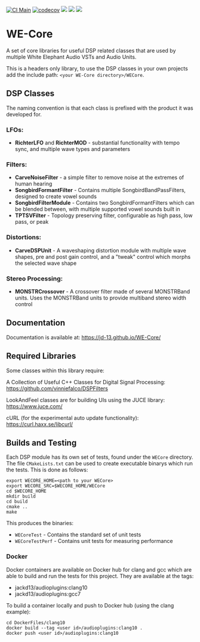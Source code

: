 [![CI Main](https://github.com/jd-13/WE-Core/workflows/CI%20Main/badge.svg)](https://github.com/jd-13/WE-Core/actions?query=workflow%3A%22CI+Main%22)
[![codecov](https://codecov.io/gh/jd-13/WE-Core/branch/master/graph/badge.svg)](https://codecov.io/gh/jd-13/WE-Core)
[![](https://img.shields.io/badge/Docs-Over_here!-blueviolet)](https://jd-13.github.io/WE-Core/)
![](https://img.shields.io/badge/C%2B%2B-17-informational)
![](https://img.shields.io/badge/license-GPLv3-informational)

# WE-Core
A set of core libraries for useful DSP related classes that are used by multiple White Elephant
Audio VSTs and Audio Units.  

This is a headers only library, to use the DSP classes in your own projects add the include path:
`<your WE-Core directory>/WECore`.  

## DSP Classes
The naming convention is that each class is prefixed with the product it was developed for.  

### LFOs:  
* __RichterLFO__ and __RichterMOD__ - substantial functionality with tempo sync, and multiple wave types and
parameters  

### Filters:  
* __CarveNoiseFilter__ - a simple filter to remove noise at the extremes of human hearing  
* __SongbirdFormantFilter__ - Contains multiple SongbirdBandPassFilters, designed to create vowel sounds  
* __SongbirdFilterModule__ - Contains two SongbirdFormantFilters which can be blended between, with
multiple supported vowel sounds built in  
* __TPTSVFilter__ - Topology preserving filter, configurable as high pass, low pass, or peak  

### Distortions:  
* __CarveDSPUnit__ - A waveshaping distortion module with multiple wave shapes, pre and post gain control,
and a "tweak" control which morphs the selected wave shape  

### Stereo Processing:  
* __MONSTRCrossover__ - A crossover filter made of several MONSTRBand units. Uses the MONSTRBand units to
provide multiband stereo width control 

## Documentation  
Documentation is available at: https://jd-13.github.io/WE-Core/

## Required Libraries  
Some classes within this library require:  

A Collection of Useful C++ Classes for Digital Signal Processing: https://github.com/vinniefalco/DSPFilters

LookAndFeel classes are for building UIs using the JUCE library: https://www.juce.com/  

cURL (for the experimental auto update functionality): https://curl.haxx.se/libcurl/ 

## Builds and Testing
Each DSP module has its own set of tests, found under the `WECore` directory. The file
`CMakeLists.txt` can be used to create executable binarys which run the tests. This is done as
follows:  

    export WECORE_HOME=<path to your WECore>
    export WECORE_SRC=$WECORE_HOME/WECore
    cd $WECORE_HOME
    mkdir build
    cd build
    cmake ..
    make

This produces the binaries:
* `WECoreTest` - Contains the standard set of unit tests
* `WECoreTestPerf` - Contains unit tests for measuring performance

### Docker
Docker containers are available on Docker hub for clang and gcc which are able to build and run the tests for this project. They are available at the tags:
* jackd13/audioplugins:clang10
* jackd13/audioplugins:gcc7

To build a container locally and push to Docker hub (using the clang example):

    cd DockerFiles/clang10
    docker build --tag <user id>/audioplugins:clang10 .
    docker push <user id>/audioplugins:clang10

